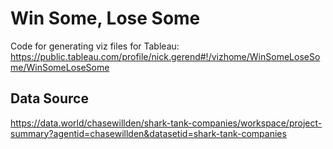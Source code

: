 # Win Some, Lose Some
Code for generating viz files for Tableau:
https://public.tableau.com/profile/nick.gerend#!/vizhome/WinSomeLoseSome/WinSomeLoseSome

## Data Source
https://data.world/chasewillden/shark-tank-companies/workspace/project-summary?agentid=chasewillden&datasetid=shark-tank-companies
